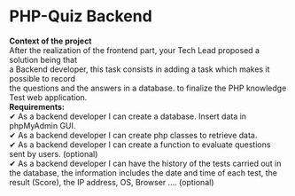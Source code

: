 # PHP-Quiz Backend  
****Context of the project****  
After the realization of the frontend part, your Tech Lead proposed a solution being that  
a Backend developer, this task consists in adding a task which makes it possible to record   
the questions and the answers in a database. to finalize the PHP knowledge Test web application.  
****Requirements:****  
✔ As a backend developer I can create a database. Insert data in phpMyAdmin GUI.  
✔ As a backend developer I can create php classes to retrieve data.  
✔ As a backend developer I can create a function to evaluate questions sent by users. (optional)  
✔ As a backend developer I can have the history of the tests carried out in the database,
the information includes the date and time of each test, the result (Score), the IP address, OS, Browser .... (optional)  
